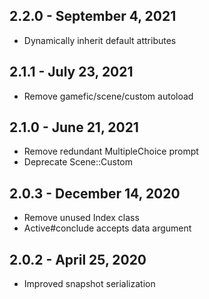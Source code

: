 ## 2.2.0 - September 4, 2021
- Dynamically inherit default attributes

## 2.1.1 - July 23, 2021
- Remove gamefic/scene/custom autoload

## 2.1.0 - June 21, 2021
- Remove redundant MultipleChoice prompt
- Deprecate Scene::Custom

## 2.0.3 - December 14, 2020
- Remove unused Index class
- Active#conclude accepts data argument

## 2.0.2 - April 25, 2020
- Improved snapshot serialization
